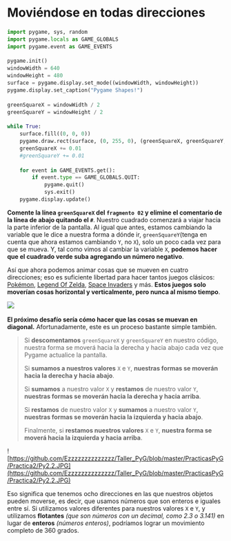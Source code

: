 # Moviéndose en todas direcciones
```python
import pygame, sys, random
import pygame.locals as GAME_GLOBALS
import pygame.event as GAME_EVENTS

pygame.init()
windowWidth = 640
windowHeight = 480
surface = pygame.display.set_mode((windowWidth, windowHeight))
pygame.display.set_caption("Pygame Shapes!")

greenSquareX = windowWidth / 2
greenSquareY = windowHeight / 2

while True:
    surface.fill((0, 0, 0))
    pygame.draw.rect(surface, (0, 255, 0), (greenSquareX, greenSquareY, 10, 10))
    greenSquareX += 0.01
    #greenSquareY += 0.01
    
    for event in GAME_EVENTS.get():
        if event.type == GAME_GLOBALS.QUIT:
            pygame.quit()
            sys.exit()
    pygame.display.update()
```

**Comente la línea `greenSquareX` del `fragmento 02` y elimine el comentario de la línea de abajo quitando el `#`**. Nuestro cuadrado comenzará a viajar hacia la parte inferior de la pantalla. Al igual que antes, estamos cambiando la variable que le dice a nuestra forma a dónde ir, `greenSquareY`(tenga en cuenta que ahora estamos cambiando `Y`, no `X`), solo un poco cada vez para que se mueva. Y, tal como vimos al cambiar la variable `X`, **podemos hacer que el cuadrado verde suba agregando un número negativo**.

Así que ahora podemos animar cosas que se mueven en cuatro direcciones; eso es suficiente libertad para hacer tantos juegos clásicos: [Pokémon](https://www.youtube.com/watch?v=s_4zaj8EbFI), [Legend Of Zelda](https://www.zelda.com/), [Space Invaders](https://elgoog.im/space-invaders/) y más. **Estos juegos solo moverían cosas horizontal y verticalmente, pero nunca al mismo tiempo**. 

![](https://media.giphy.com/media/xyKxclKcUXfaM/giphy.gif)

**El próximo desafío sería cómo hacer que las cosas se muevan en diagonal.** Afortunadamente, este es un proceso bastante simple también.

> Si **descomentamos** `greenSquareX` y `greenSquareY` en nuestro código, nuestra forma se moverá hacia la derecha y hacia abajo cada vez que Pygame actualice la pantalla. 
>
>Si **sumamos a nuestros valores** `X` e `Y`, **nuestras formas se moverán hacia la derecha y hacia abajo**. 
>
>Si **sumamos** a nuestro valor `X` y **restamos** de nuestro valor `Y`, **nuestras formas se moverán hacia la derecha y hacia arriba**. 
>
>Si **restamos** de nuestro valor `X` y **sumamos** a nuestro valor `Y`, **nuestras formas se moverán hacia la izquierda y hacia abajo**. 
>
>Finalmente, si **restamos nuestros valores** `X` e `Y`, **nuestra forma se moverá hacia la izquierda y hacia arriba**. 

![https://github.com/Ezzzzzzzzzzzzzz/Taller_PyG/blob/master/PracticasPyG/Practica2/Py2.2.JPG](https://github.com/Ezzzzzzzzzzzzzz/Taller_PyG/blob/master/PracticasPyG/Practica2/Py2.2.JPG)

Eso significa que tenemos ocho direcciones en las que nuestros objetos pueden moverse, es decir, que usamos números que son enteros e iguales entre sí. Si utilizamos valores diferentes para nuestros valores `X` e `Y`, y utilizamos **flotantes** *(que son números con un decimal, como 2.3 o 3.141)* en lugar de **enteros** *(números enteros)*, podríamos lograr un movimiento completo de 360 grados.

 
<!--stackedit_data:
eyJoaXN0b3J5IjpbLTcyNTg2ODc3Niw5ODE1MjAwNzVdfQ==
-->